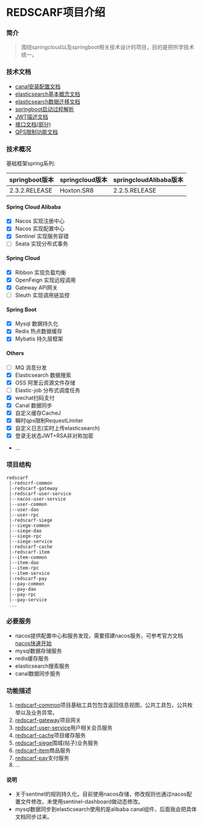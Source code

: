 # REDSCARF项目介绍

### 简介
> 围绕springcloud以及springboot相关技术设计的项目，目的是把所学技术统一。
### 技术文档
* [canal安装配置文档](/doc/canal-es.md)
* [elasticsearch基本概念文档](/doc/elastic/es.md)
* [elasticsearch数据迁移文档](/doc/elastic/es-reindex.md)
* [springboot启动过程解析](/doc/spring/springboot-start.md)
* [JWT描述文档](/doc/jwt.md)
* [接口文档(部分)](/doc/api.md)
* [QPS限制功能文档](/doc/resLimit.md)
### 技术概况

基础框架spring系列:

| springboot版本 | springcloud版本 | springcloudAlibaba版本 |
| ------------- | -------------- | ---------------- |
| 2.3.2.RELEASE | Hoxton.SR8 | 2.2.5.RELEASE |

#### Spring Cloud Alibaba
* [X] Nacos 实现注册中心
* [X] Nacos 实现配置中心
* [X] Sentinel  实现服务容错
* [ ] Seata 实现分布式事务

#### Spring Cloud
* [X] Ribbon 实现负载均衡
* [X] OpenFeign 实现远程调用
* [X] Gateway API网关
* [ ] Sleuth 实现调用链监控

#### Spring Boot
* [X] Mysql 数据持久化
* [X] Redis 热点数据缓存
* [X] Mybatis 持久层框架 

#### Others
* [ ] MQ 消息分发
* [X] Elasticsearch 数据搜索
* [X] OSS 阿里云资源文件存储
* [ ] Elastic-job 分布式调度任务
* [X] wechat扫码支付
* [X] Canal 数据同步
* [X] 自定义缓存CacheJ
* [X] 瞬时qps限制RequestLimiter
* [X] 自定义日志(实时上传elasticsearch)
* [X] 登录无状态JWT+RSA非对称加密
* ...


### 项目结构
```
redscarf
 |-redscrf-common
 |-redscarf-gateway
 |-redscarf-user-service
 |--nacos-user-service
 |--user-common
 |--user-dao
 |--user-rpc
 |-redscarf-siege
 |--siege-common
 |--siege-dao
 |--siege-rpc
 |--siege-service
 |-redscarf-cache
 |-redscarf-item
 |--item-common
 |--item-dao
 |--item-rpc
 |--item-service
 |-redscarf-pay
 |--pay-common
 |--pay-dao
 |--pay-rpc
 |--pay-service
 ...
```
### 必要服务
* nacos提供配置中心和服务发现，需要搭建nacos服务，可参考官方文档[nacos快速开始](https://nacos.io/zh-cn/docs/quick-start.html)
* mysql数据存储服务
* redis缓存服务
* elasticsearch搜索服务
* canal数据同步服务

### 功能描述
1. [redscarf-common](/redscarf-common)项目基础工具包包含返回信息视图，公共工具包，公共枚举以及业务异常。
2. [redscarf-gateway](/redscarf-gateway)项目网关
3. [redscarf-user-service](/redscarf-user-service)用户相关会员服务
4. [redscarf-cache](/redscarf-cache)项目缓存服务   
5. [redscarf-siege](/redscarf-siege)围城(帖子)业务服务
6. [redscarf-item](/redscarf-item)商品服务   
6. [redscarf-pay](/redscarf-pay)支付服务   
6. ...

#### 说明
* 关于sentinel的规则持久化，目前使用nacos存储，修改规则也通过nacos配置文件修改，未使用sentinel-dashboard做动态修改。
* mysql数据同步到elasticsearch使用的是alibaba canal组件，后面我会把具体文档同步过来。


